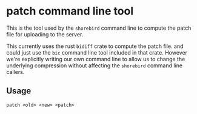 # patch command line tool

This is the tool used by the `shorebird` command line to compute the patch
file for uploading to the server.

This currently uses the rust `bidiff` crate to compute the patch file.
and could just use the `bic` command line tool included in that crate. However
we're explicitly writing our own command line to allow us to change the
underlying compression without affecting the `shorebird` command line callers.

## Usage

    patch <old> <new> <patch>
